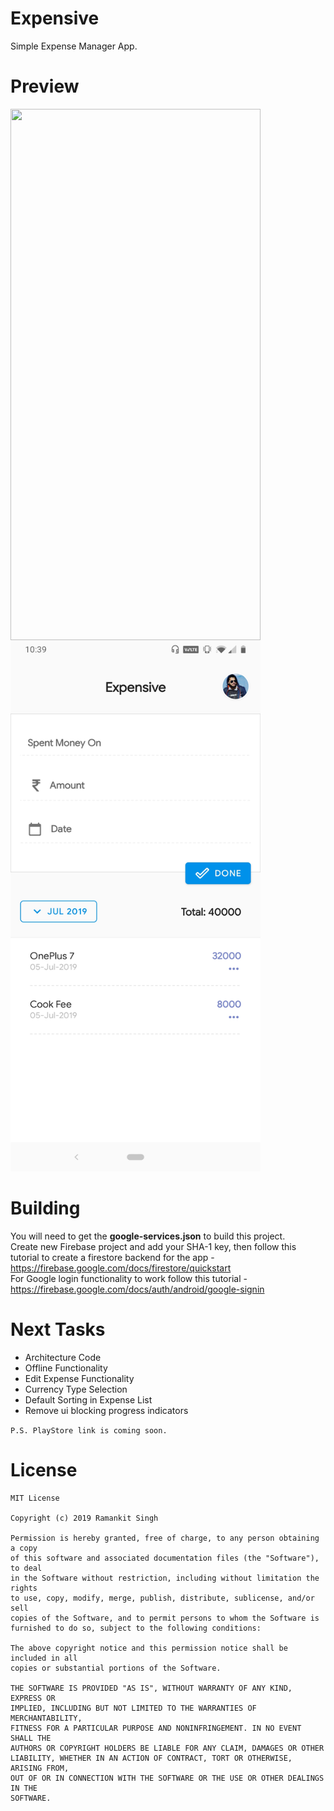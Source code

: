 # Expensive
Simple Expense Manager App.

# Preview

<img src="https://github.com/webianks/Expensive/blob/master/screens/two.jpg" align="left" height="850" width="400">
<img src="https://github.com/webianks/Expensive/blob/master/screens/one.jpg" height="850" width="400">

# Building 
<p>You will need to get the <b>google-services.json</b> to build this project.<br>Create new Firebase project and add your SHA-1 key, then follow this tutorial to create a firestore backend for the app - <a href="https://firebase.google.com/docs/firestore/quickstart">https://firebase.google.com/docs/firestore/quickstart<a><br>
For Google login functionality to work follow this tutorial - <a href="https://firebase.google.com/docs/auth/android/google-signin">https://firebase.google.com/docs/auth/android/google-signin<a><br>
</p>
  

# Next Tasks

<ul>
  <li>Architecture Code</li>
  <li>Offline Functionality</li>
  <li>Edit Expense Functionality</li>
  <li>Currency Type Selection</li>
  <li>Default Sorting in Expense List</li>
  <li>Remove ui blocking progress indicators</li>
</ul>

``P.S. PlayStore link is coming soon. `` 

# License

```
MIT License

Copyright (c) 2019 Ramankit Singh

Permission is hereby granted, free of charge, to any person obtaining a copy
of this software and associated documentation files (the "Software"), to deal
in the Software without restriction, including without limitation the rights
to use, copy, modify, merge, publish, distribute, sublicense, and/or sell
copies of the Software, and to permit persons to whom the Software is
furnished to do so, subject to the following conditions:

The above copyright notice and this permission notice shall be included in all
copies or substantial portions of the Software.

THE SOFTWARE IS PROVIDED "AS IS", WITHOUT WARRANTY OF ANY KIND, EXPRESS OR
IMPLIED, INCLUDING BUT NOT LIMITED TO THE WARRANTIES OF MERCHANTABILITY,
FITNESS FOR A PARTICULAR PURPOSE AND NONINFRINGEMENT. IN NO EVENT SHALL THE
AUTHORS OR COPYRIGHT HOLDERS BE LIABLE FOR ANY CLAIM, DAMAGES OR OTHER
LIABILITY, WHETHER IN AN ACTION OF CONTRACT, TORT OR OTHERWISE, ARISING FROM,
OUT OF OR IN CONNECTION WITH THE SOFTWARE OR THE USE OR OTHER DEALINGS IN THE
SOFTWARE.
```
